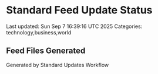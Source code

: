 # Standard Feed Update Status
Last updated: Sun Sep  7 16:39:16 UTC 2025
Categories: technology,business,world

## Feed Files Generated

Generated by Standard Updates Workflow
